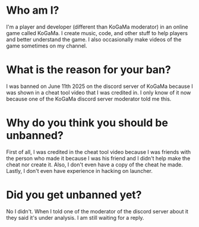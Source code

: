 # Who am I?

I'm a player and developer (different than KoGaMa moderator) in an online game called KoGaMa. I create music, code, and other stuff to help players and better understand the game. I also occasionally make videos of the game sometimes on my channel.

# What is the reason for your ban?

I was banned on June 11th 2025 on the discord server of KoGaMa because I was shown in a cheat tool video that I was credited in. I only know of it now because one of the KoGaMa discord server moderator told me this.

# Why do you think you should be unbanned?

First of all, I was credited in the cheat tool video because I was friends with the person who made it because I was his friend and I didn't help make the cheat nor create it. Also, I don't even have a copy of the cheat he made. Lastly, I don't even have experience in hacking on launcher.

# Did you get unbanned yet?

No I didn't. When I told one of the moderator of the discord server about it they said it's under analysis. I am still waiting for a reply.
